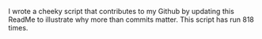 I wrote a cheeky script that contributes to my Github by updating this ReadMe to illustrate why more than commits matter. This script has run 818 times.